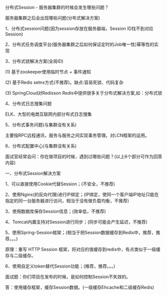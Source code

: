 分布式Session - 服务器集群的时候会发生哪些问题？

服务器集群之后会出现哪些问题(分布式解决方案)

1、分布式session问题(因为session存放在服务器端，Session ID找不到对应Session)

2、分布式任务调度平台(服务器集群之后如何保证定时的Job唯一性)幂等性的实现

3、分布式锁解决方案(全局ID)

(1) 基于zookeeper使用临时节点 + 事件通知

(2) 基于Redis setnx方式(不推荐)。缺点:容易死锁、代码复杂

(3) SpringCloud对Redisson Redis中提供很多关于分布式解决方案,如：分布式锁

4、分布式日志搜集问题

ELK、大型的电商互联网内部分布式日志搜集

5、分布式事务问题(与集群没有关系)

主要指RPC远程通讯，服务与服务之间实现事务管理。对LCN框架的运用。

6、分布式配置中心(与集群没有关系)


面试官经常会问：你在做项目的时候，遇到过哪些问题？(以上6个部分可作为回答内容)


一、分布式Session解决方案

1、可以直接使用Cookie代替Session；(不安全，不推荐)

2、使用Nginx(的反向代理)进行IP绑定；(IP绑定，使同一个客户端IP地址只能在指定的同一台服务器进行访问，相当于没有做负载均衡，不推荐)

3、使用数据库保存Session信息；(效率低，不推荐)

4、Tomcat内置支持对Session进行同步；(同步可能会产生延迟，不推荐)

5、使用Spring-Session框架；(相当于把Session数据缓存到Redis中，推荐，推荐。。。)

原理：重写 HTTP Session 框架，将对应的值缓存到redis中，有点类似于一级缓存与二级缓存。

6、使用自定义token替代Session功能；(推荐，推荐。。。)


面试题：你们项目在发布的时候，是如何控制Session不失效的。

答：使用缓存框架，缓存Session数据。(一级缓存Ehcache和二级缓存Redis)

